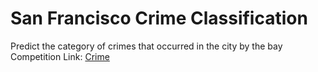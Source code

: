 # San Francisco Crime Classification

Predict the category of crimes that occurred in the city by the bay  
Competition Link: [Crime](https://www.kaggle.com/c/sf-crime)